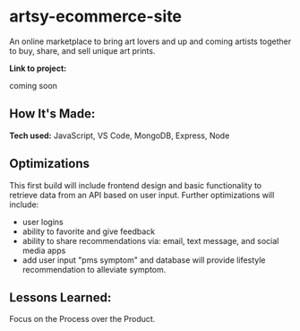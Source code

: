 # artsy-ecommerce-site
An online marketplace to bring art lovers and up and coming artists together to buy, share, and sell unique art prints.

**Link to project:** 

coming soon

## How It's Made:

**Tech used:** JavaScript, VS Code, MongoDB, Express, Node


## Optimizations

This first build will include frontend design and basic functionality to retrieve data from an API based on user input.
Further optimizations will include:
- user logins
- ability to favorite and give feedback
- ability to share recommendations via: email, text message, and social media apps
- add user input "pms symptom" and database will provide lifestyle recommendation to alleviate symptom.

## Lessons Learned:

Focus on the Process over the Product.

